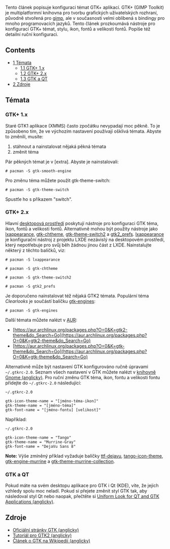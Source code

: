 Tento článek popisuje konfiguraci témat GTK+ aplikací. GTK+ (GIMP Toolkit) je multiplatformní knihovna pro tvorbu grafických uživatelských rozhraní, původně stvořená pro [gimp](https://www.archlinux.org/packages/?name=gimp), ale v současnosti velmi oblíbená s bindingy pro mnoho programovacích jazyků. Tento článek prozkoumává nástroje pro konfigurací GTK+ témat, stylu, ikon, fontů a velikosti fontů. Popíše též detailní ruční konfiguraci.

## Contents

*   [1 Témata](#T.C3.A9mata)
    *   [1.1 GTK+ 1.x](#GTK.2B_1.x)
    *   [1.2 GTK+ 2.x](#GTK.2B_2.x)
    *   [1.3 GTK a QT](#GTK_a_QT)
*   [2 Zdroje](#Zdroje)

## Témata

### GTK+ 1.x

Staré GTK1 aplikace (XMMS) často zpočátku nevypadají moc pěkně. To je způsobeno tím, že ve výchozím nastavení používají ošklivá témata. Abyste to změnili, musíte:

1.  stáhnout a nainstalovat nějaká pěkná témata
2.  změnit téma

Pár pěkných témat je v [extra]. Abyste je nainstalovali:

```
# pacman -S gtk-smooth-engine

```

Pro změnu téma můžete použít gtk-theme-switch:

```
# pacman -S gtk-theme-switch

```

Spustťe ho s příkazem "switch".

### GTK+ 2.x

Hlavní [desktopová prostředí](/index.php/Category:Desktop_environments_(%C4%8Cesky) "Category:Desktop environments (Česky)") poskytují nástroje pro konfiguraci GTK téma, ikon, fontů a velikosti fontů. Alternativně mohou být použity nástroje jako [lxappearance](https://www.archlinux.org/packages/?name=lxappearance), [gtk-chtheme](https://www.archlinux.org/packages/?name=gtk-chtheme), [gtk-theme-switch2](https://www.archlinux.org/packages/?name=gtk-theme-switch2) a [gtk2_prefs](https://www.archlinux.org/packages/?name=gtk2_prefs). [lxappearance](https://www.archlinux.org/packages/?name=lxappearance) je konfigurační nástroj z projektu LXDE nezávislý na desktopovém prostředí, který nepotřebuje pro svůj běh žádnou jinou část z LXDE. Nainstalujte některý z těchto balíčků, viz:

```
# pacman -S lxappearance

# pacman -S gtk-chtheme

# pacman -S gtk-theme-switch2

# pacman -S gtk2_prefs

```

Je doporučeno nainstalovat též nějaká GTK2 témata. Populární téma *Clearlooks* je součástí balíčku [gtk-engines](https://www.archlinux.org/packages/?name=gtk-engines):

```
# pacman -S gtk-engines

```

Další témata můžete nalézt v [AUR](/index.php/AUR_(%C4%8Cesky) "AUR (Česky)"):

*   [https://aur.archlinux.org/packages.php?O=0&K=gtk2-theme&do_Search=Go](https://aur.archlinux.org/packages.php?O=0&K=gtk2-theme&do_Search=Go)
*   [https://aur.archlinux.org/packages.php?O=0&K=gtk-theme&do_Search=Go](https://aur.archlinux.org/packages.php?O=0&K=gtk-theme&do_Search=Go)

Alternativně může být nastavení GTK konfigurováno ručně úpravami `~/.gtkrc-2.0`. Seznam všech nastavení v GTK můžete nalézt v [knihovně Gnome (anglicky)](http://library.gnome.org/devel/gtk/stable/GtkSettings.html). Pro ruční změnu GTK téma, ikon, fontu a velikosti fontu přidejte do `~/.gtkrc-2.0` následující:

 `~/.gtkrc-2.0` 
```
gtk-icon-theme-name = "[jméno-téma-ikon]"
gtk-theme-name = "[jméno-téma]"
gtk-font-name = "[jméno-fontu] [velikost]"
```

Například:

 `~/.gtkrc-2.0` 
```
gtk-icon-theme-name = "Tango"
gtk-theme-name = "Murrine-Gray"
gtk-font-name = "DejaVu Sans 8"
```

**Note:** Výše zmíněný příklad vyžaduje balíčky [ttf-dejavu](https://www.archlinux.org/packages/?name=ttf-dejavu), [tango-icon-theme](https://aur.archlinux.org/packages/tango-icon-theme/), [gtk-engine-murrine](https://www.archlinux.org/packages/?name=gtk-engine-murrine) a [gtk-theme-murrine-collection](https://aur.archlinux.org/packages/gtk-theme-murrine-collection/).

### GTK a QT

Pokud máte na svém desktopu aplikace pro GTK i Qt (KDE), víte, že jejich vzhledy spolu moc neladí. Pokud si přejete změnit styl GTK tak, aby následoval styl Qt nebo naopak, přečtěte si [Uniform Look for QT and GTK Applications (anglicky)](/index.php/Uniform_look_for_Qt_and_GTK_applications "Uniform look for Qt and GTK applications").

## Zdroje

*   [Oficiální stránky GTK (anglicky)](http://www.gtk.org/)
*   [Tutoriál pro GTK2 (anglicky)](http://www.gtk.org/tutorial/)
*   [Článek o GTK na Wikipedii (anglicky)](https://en.wikipedia.org/wiki/GTK%2B "wikipedia:GTK+")